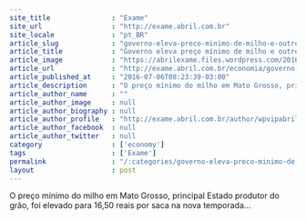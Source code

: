 ```yaml
---
site_title               : "Exame"
site_url                 : "http://exame.abril.com.br"
site_locale              : "pt_BR"
article_slug             : "governo-eleva-preco-minimo-de-milho-e-outros-graos"
article_title            : "Governo eleva preço mínimo de milho e outros grãos"
article_image            : "https://abrilexame.files.wordpress.com/2016/09/size_960_16_9_milho-goias1.jpg?quality=70&strip=all&w=960"
article_url              : "http://exame.abril.com.br/economia/governo-eleva-preco-minimo-de-milho-e-outros-graos/"
article_published_at     : "2016-07-06T08:23:39-03:00"
article_description      : "O preço mínimo do milho em Mato Grosso, principal Estado produtor do grão, foi elevado para 16,50 reais por saca na nova temporada..."
article_author_name      : ""
article_author_image     : null
article_author_biography : null
article_author_profile   : "http://exame.abril.com.br/author/wpvipabril/"
article_author_facebook  : null
article_author_twitter   : null
category                 : ['economy']
tags                     : ['Exame']
permalink                : "/:categories/governo-eleva-preco-minimo-de-milho-e-outros-graos/"
layout                   : post
---
```


O preço mínimo do milho em Mato Grosso, principal Estado produtor do grão, foi elevado para 16,50 reais por saca na nova temporada...
